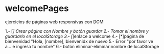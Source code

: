 # welcomePages
ejercicios de páginas web responsivas con DOM

1.- [*] Crear página con Nombre y botón guardar
2.- Tomar el nombre y guardarlo en el localStorage
3.- [*]enlace a welcome
4.- [*]página de bienvenidad "Hola, [nombre], bienvenidx de nuevo
5.- Error "por favor ve a... e ingresa tu nombre"
6.- botón eliminar-eliminar nombre de localStorage 